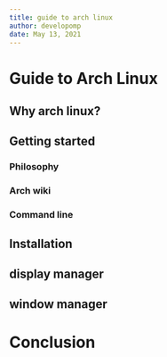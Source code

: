 ```yaml
---
title: guide to arch linux
author: developomp
date: May 13, 2021
---
```


# Guide to Arch Linux

## Why arch linux?

## Getting started

### Philosophy

### Arch wiki

### Command line

## Installation

## display manager

## window manager

# Conclusion
